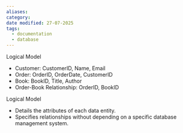 ```yaml
---
aliases: 
category: 
date modified: 27-07-2025
tags:
  - documentation
  - database
---
```

Logical Model
   - Customer: CustomerID, Name, Email
   - Order: OrderID, OrderDate, CustomerID
   - Book: BookID, Title, Author
   - Order-Book Relationship: OrderID, BookID

Logical Model
   - Details the attributes of each data entity.
   - Specifies relationships without depending on a specific database management system.
